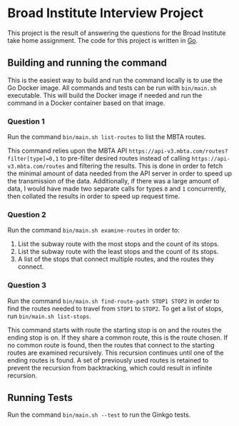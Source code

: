 # Broad Institute Interview Project

This project is the result of answering the questions for the Broad Institute take home assignment. The code for this project is written in [Go](https://go.dev/).

## Building and running the command

This is the easiest way to build and run the command locally is to use the Go Docker image.
All commands and tests can be run with `bin/main.sh` executable. This will build the Docker image
if needed and run the command in a Docker container based on that image.

### Question 1

Run the command `bin/main.sh list-routes` to list the MBTA routes.

This command relies upon the MBTA API `https://api-v3.mbta.com/routes?filter[type]=0,1` to pre-filter desired routes instead of calling `https://api-v3.mbta.com/routes` and filtering the results.
This is done in order to fetch the minimal amount of data needed from the API server in order to speed up the transmission of the data.
Additionally, if there was a large amount of data, I would have made two separate calls for types `0` and `1` concurrently, then collated the results in order to speed up request time.

### Question 2

Run the command `bin/main.sh examine-routes` in order to:

1. List the subway route with the most stops and the count of its stops.
2. List the subway route with the least stops and the count of its stops.
3. A list of the stops that connect multiple routes, and the routes they connect.

### Question 3

Run the command `bin/main.sh find-route-path STOP1 STOP2` in order to find the routes needed to travel from `STOP1` to `STOP2`.
To get a list of stops, run `bin/main.sh list-stops`.

This command starts with route the starting stop is on and the routes the ending stop is on.
If they share a common route, this is the route chosen. If no common route is found, then the routes that connect to the starting routes are examined recursively.
This recursion continues until one of the ending routes is found. A set of previously used routes is retained to prevent the recursion
from backtracking, which could result in infinite recursion.

## Running Tests

Run the command `bin/main.sh --test` to run the Ginkgo tests.
